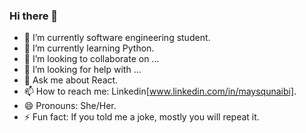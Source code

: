 ### Hi there 👋

- 🔭 I’m currently software engineering student.
- 🌱 I’m currently learning Python.
- 👯 I’m looking to collaborate on ...
- 🤔 I’m looking for help with ...
- 💬 Ask me about React.
- 📫 How to reach me: Linkedin[www.linkedin.com/in/maysqunaibi].
- 😄 Pronouns: She/Her.
- ⚡ Fun fact: If you told me a joke, mostly you will repeat it.

